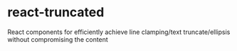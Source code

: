 # react-truncated
React components for efficiently achieve line clamping/text truncate/ellipsis without compromising the content
